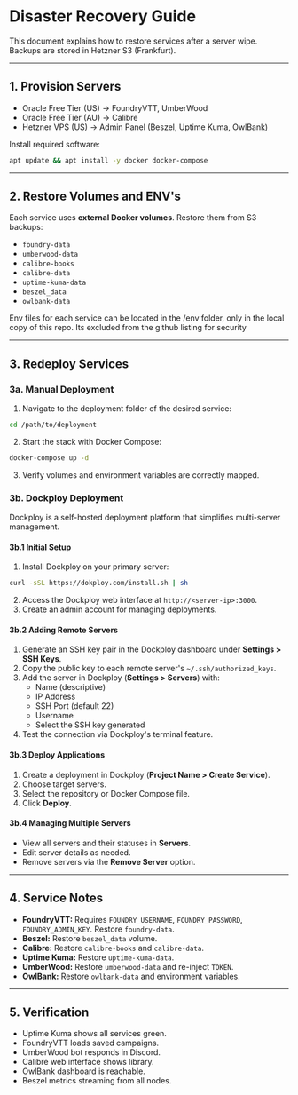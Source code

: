 # Disaster Recovery Guide

This document explains how to restore services after a server wipe.  
Backups are stored in Hetzner S3 (Frankfurt).

---

## 1. Provision Servers
- Oracle Free Tier (US) → FoundryVTT, UmberWood
- Oracle Free Tier (AU) → Calibre
- Hetzner VPS (US) → Admin Panel (Beszel, Uptime Kuma, OwlBank)

Install required software:
```bash
apt update && apt install -y docker docker-compose
```

---

## 2. Restore Volumes and ENV's
Each service uses **external Docker volumes**. Restore them from S3 backups:

- `foundry-data`
- `umberwood-data`
- `calibre-books`
- `calibre-data`
- `uptime-kuma-data`
- `beszel_data`
- `owlbank-data`

Env files for each service can be located in the /env folder, only in the local copy of this repo. Its excluded from the github listing for security

---

## 3. Redeploy Services

### 3a. Manual Deployment
1. Navigate to the deployment folder of the desired service:
```bash
cd /path/to/deployment
```
2. Start the stack with Docker Compose:
```bash
docker-compose up -d
```
3. Verify volumes and environment variables are correctly mapped.

### 3b. Dockploy Deployment
Dockploy is a self-hosted deployment platform that simplifies multi-server management.

#### 3b.1 Initial Setup
1. Install Dockploy on your primary server:
```bash
curl -sSL https://dokploy.com/install.sh | sh
```
2. Access the Dockploy web interface at `http://<server-ip>:3000`.
3. Create an admin account for managing deployments.

#### 3b.2 Adding Remote Servers
1. Generate an SSH key pair in the Dockploy dashboard under **Settings > SSH Keys**.
2. Copy the public key to each remote server's `~/.ssh/authorized_keys`.
3. Add the server in Dockploy (**Settings > Servers**) with:
   - Name (descriptive)
   - IP Address
   - SSH Port (default 22)
   - Username
   - Select the SSH key generated
4. Test the connection via Dockploy's terminal feature.

#### 3b.3 Deploy Applications
1. Create a deployment in Dockploy (**Project Name > Create Service**).
2. Choose target servers.
3. Select the repository or Docker Compose file.
4. Click **Deploy**.

#### 3b.4 Managing Multiple Servers
- View all servers and their statuses in **Servers**.
- Edit server details as needed.
- Remove servers via the **Remove Server** option.

---

## 4. Service Notes
- **FoundryVTT:** Requires `FOUNDRY_USERNAME`, `FOUNDRY_PASSWORD`, `FOUNDRY_ADMIN_KEY`. Restore `foundry-data`.
- **Beszel:** Restore `beszel_data` volume.
- **Calibre:** Restore `calibre-books` and `calibre-data`.
- **Uptime Kuma:** Restore `uptime-kuma-data`.
- **UmberWood:** Restore `umberwood-data` and re-inject `TOKEN`.
- **OwlBank:** Restore `owlbank-data` and environment variables.

---

## 5. Verification
- Uptime Kuma shows all services green.
- FoundryVTT loads saved campaigns.
- UmberWood bot responds in Discord.
- Calibre web interface shows library.
- OwlBank dashboard is reachable.
- Beszel metrics streaming from all nodes.